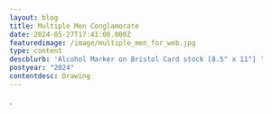 ```yaml
---
layout: blog
title: Multiple Men Conglamorate
date: 2024-05-27T17:41:00.000Z
featuredimage: /image/multiple_men_for_web.jpg
type: content
descblurb: 'Alcohol Marker on Bristol Card stock [8.5" x 11"] '
postyear: "2024"
contentdesc: Drawing
---
```

.
